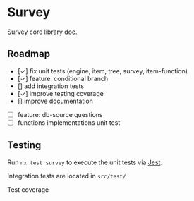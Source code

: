 # Survey

Survey core library [doc](https://docs.google.com/drawings/d/1f79jlG8rZ8pIGQoxZ5Lf_AGXT3OrtFqxqmJ8LcppuAI).

## Roadmap

- [✓] fix unit tests (engine, item, tree, survey, item-function)
- [✓] feature: conditional branch
- [] add integration tests
- [✓] improve testing coverage
- [] improve documentation
- [ ] feature: db-source questions
- [ ] functions implementations unit test

## Testing

Run `nx test survey` to execute the unit tests via [Jest](https://jestjs.io).

Integration tests are located in `src/test/`

Test coverage
